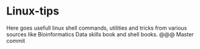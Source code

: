 # Linux-tips
Here goes usefull linux shell commands, utilities and tricks from various sources like Bioinformatics Data skills book and shell books. 
@@@ Master commit
